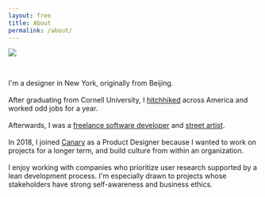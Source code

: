 ```yaml
---
layout: free
title: About
permalink: /about/
---
```



<section id="about" class="cf mb5 w-100">
    <div class="fn fl-ns w-25-ns w-50">
        <img src="{{site.baseurl}}/assets/img/me.jpg">
    </div>
    <div class="fn fl-ns w-25-ns w-100">
    <p>&nbsp;</p>
    </div>
    <div class="fn fl-ns w-50-ns w-100"><p class="mt0-ns f5 lh-copy"> 
    I'm a designer in New York, originally from Beijing. 
    <br><br>
    After graduating from Cornell University, I <a class="underline black" href="{{site.baseurl}}/vignettes/">hitchhiked</a> across America and worked odd jobs for a year.
    <br><br> 
    Afterwards, I was a <a class="underline black" href="https://research.cornell.edu">freelance software developer</a> and <a class="underline black" href="{{site.baseurl}}/streetart/">street artist</a>.
    <br><br>
    In 2018, I joined <a class="underline black" href="https://canary.is/how-it-works/">Canary</a> as a Product Designer because I wanted to work on projects for a longer term, and build culture from within an organization.
    <br><br>
    I enjoy working with companies who prioritize user research supported by a lean development process. I'm especially drawn to projects whose stakeholders have strong self-awareness and business ethics.
    <!-- <br><br>
    <span class="fw5">Ok, but what do you do? Like specifically?</span>
    <br><br>

  <span class="red">Brand.</span> Strategy, Identity, Copywriting, Art Direction, Packaging, Illustration.
        <br><br>
        <span class="blue">Digital Product.</span> Interaction & Visual Design, Prototyping, User Research.
        <br><br>
        <span class="green">Marketing & Sales.</span> Advertising, Lead Generation, SEO, Optimizing Sales Funnels.
        <br><br>
        <span class="purple">Code.</span> Automation, Development, Maintenance.

  <br><br>
    <span class="fw5">Cool. Let's Talk?</span> -->
    <br><br>
    Feel free to drop me a line: kevthema@gmail.com
    <br><br>
    </p>
    </div>
    
</section>
